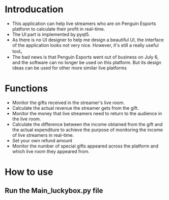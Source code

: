 # Introducation
- This application can help live streamers who are on Penguin Esports platform to calculate their profit in real-time.
- The UI part is implemented by pyqt5.
- As there is no UI designer to help me design a beautiful UI, the interface of the application looks not very nice. However, it's still a really useful tool。
- The bad news is that Penguin Esports went out of business on July 6, and the software can no longer be used on this platform. But its design ideas can be used for other more similar live platforms

# Functions
- Monitor the gifts received in the streamer's live room.
- Calculate the actual revenue the streamer gets from the gift.
- Monitor the money that live streamers need to return to the audience in the live room.
- Calculate the difference between the income obtained from the gift and the actual expenditure to achieve the purpose of monitoring the income of live streamers in real-time.
- Set your own refund amount
- Monitor the number of special gifts appeared across the platform and which live room they appeared from.

# How to use
Run the Main_luckybox.py file
--
